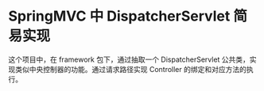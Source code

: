# SpringMVC 中 DispatcherServlet 简易实现

这个项目中，在 framework 包下，通过抽取一个 DispatcherServlet 公共类，实现类似中央控制器的功能。通过请求路径实现 Controller 的绑定和对应方法的执行。